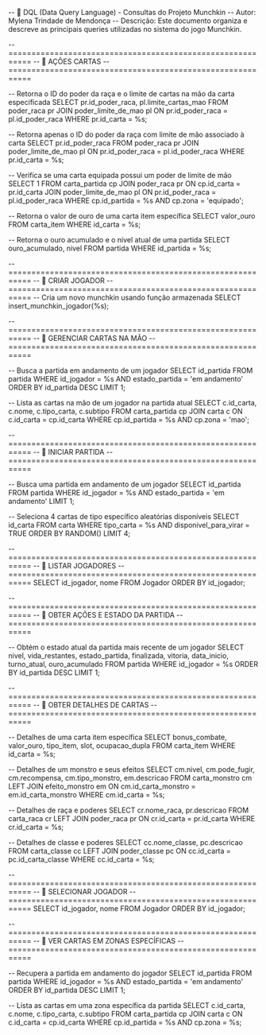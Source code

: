 -- 📄 DQL (Data Query Language) - Consultas do Projeto Munchkin
-- Autor: Mylena Trindade de Mendonça
-- Descrição: Este documento organiza e descreve as principais queries utilizadas no sistema do jogo Munchkin.

-- ===========================================================
-- 🔹 AÇÕES CARTAS
-- ===========================================================

-- Retorna o ID do poder da raça e o limite de cartas na mão da carta especificada
SELECT pr.id_poder_raca, pl.limite_cartas_mao
FROM poder_raca pr
JOIN poder_limite_de_mao pl ON pr.id_poder_raca = pl.id_poder_raca
WHERE pr.id_carta = %s;

-- Retorna apenas o ID do poder da raça com limite de mão associado à carta
SELECT pr.id_poder_raca
FROM poder_raca pr
JOIN poder_limite_de_mao pl ON pr.id_poder_raca = pl.id_poder_raca
WHERE pr.id_carta = %s;

-- Verifica se uma carta equipada possui um poder de limite de mão
SELECT 1
FROM carta_partida cp
JOIN poder_raca pr ON cp.id_carta = pr.id_carta
JOIN poder_limite_de_mao pl ON pr.id_poder_raca = pl.id_poder_raca
WHERE cp.id_partida = %s AND cp.zona = 'equipado';

-- Retorna o valor de ouro de uma carta item específica
SELECT valor_ouro FROM carta_item WHERE id_carta = %s;

-- Retorna o ouro acumulado e o nível atual de uma partida
SELECT ouro_acumulado, nivel FROM partida WHERE id_partida = %s;


-- ===========================================================
-- 🔹 CRIAR JOGADOR
-- ===========================================================
-- Cria um novo munchkin usando função armazenada
SELECT insert_munchkin_jogador(%s);


-- ===========================================================
-- 🔹 GERENCIAR CARTAS NA MÃO
-- ===========================================================

-- Busca a partida em andamento de um jogador
SELECT id_partida FROM partida
WHERE id_jogador = %s AND estado_partida = 'em andamento'
ORDER BY id_partida DESC LIMIT 1;

-- Lista as cartas na mão de um jogador na partida atual
SELECT c.id_carta, c.nome, c.tipo_carta, c.subtipo
FROM carta_partida cp
JOIN carta c ON c.id_carta = cp.id_carta
WHERE cp.id_partida = %s AND cp.zona = 'mao';


-- ===========================================================
-- 🔹 INICIAR PARTIDA
-- ===========================================================

-- Busca uma partida em andamento de um jogador
SELECT id_partida FROM partida
WHERE id_jogador = %s AND estado_partida = 'em andamento'
LIMIT 1;

-- Seleciona 4 cartas de tipo específico aleatórias disponíveis
SELECT id_carta FROM carta
WHERE tipo_carta = %s AND disponivel_para_virar = TRUE
ORDER BY RANDOM()
LIMIT 4;


-- ===========================================================
-- 🔹 LISTAR JOGADORES
-- ===========================================================
SELECT id_jogador, nome FROM Jogador ORDER BY id_jogador;


-- ===========================================================
-- 🔹 OBTER AÇÕES E ESTADO DA PARTIDA
-- ===========================================================

-- Obtém o estado atual da partida mais recente de um jogador
SELECT nivel, vida_restantes, estado_partida, finalizada, vitoria, data_inicio, turno_atual, ouro_acumulado
FROM partida
WHERE id_jogador = %s
ORDER BY id_partida DESC
LIMIT 1;


-- ===========================================================
-- 🔹 OBTER DETALHES DE CARTAS
-- ===========================================================

-- Detalhes de uma carta item específica
SELECT bonus_combate, valor_ouro, tipo_item, slot, ocupacao_dupla
FROM carta_item WHERE id_carta = %s;

-- Detalhes de um monstro e seus efeitos
SELECT cm.nivel, cm.pode_fugir, cm.recompensa, cm.tipo_monstro,
       em.descricao
FROM carta_monstro cm
LEFT JOIN efeito_monstro em ON cm.id_carta_monstro = em.id_carta_monstro
WHERE cm.id_carta = %s;

-- Detalhes de raça e poderes
SELECT cr.nome_raca, pr.descricao
FROM carta_raca cr
LEFT JOIN poder_raca pr ON cr.id_carta = pr.id_carta
WHERE cr.id_carta = %s;

-- Detalhes de classe e poderes
SELECT cc.nome_classe, pc.descricao
FROM carta_classe cc
LEFT JOIN poder_classe pc ON cc.id_carta = pc.id_carta_classe
WHERE cc.id_carta = %s;


-- ===========================================================
-- 🔹 SELECIONAR JOGADOR
-- ===========================================================
SELECT id_jogador, nome FROM Jogador ORDER BY id_jogador;


-- ===========================================================
-- 🔹 VER CARTAS EM ZONAS ESPECÍFICAS
-- ===========================================================

-- Recupera a partida em andamento do jogador
SELECT id_partida FROM partida
WHERE id_jogador = %s AND estado_partida = 'em andamento'
ORDER BY id_partida DESC LIMIT 1;

-- Lista as cartas em uma zona específica da partida
SELECT c.id_carta, c.nome, c.tipo_carta, c.subtipo
FROM carta_partida cp
JOIN carta c ON c.id_carta = cp.id_carta
WHERE cp.id_partida = %s AND cp.zona = %s;
